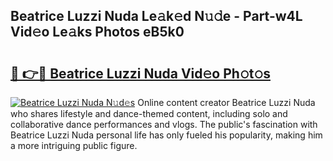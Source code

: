 ## Beatrice Luzzi Nuda Le𝚊k𝚎d N𝚞𝚍e - Part-w4L Vid𝚎o Le𝚊ks Photos eB5k0

# <h2><a href="http://fbeqhx.evod.top/?m=Beatrice+Luzzi+Nuda">🔗 👉🔴 Beatrice Luzzi Nuda Vid𝚎o Ph𝚘t𝚘s</a></h2>

[![Beatrice Luzzi Nuda N𝚞d𝚎s](https://i.imgur.com/8V9OHl7.gif)](http://fbeqhx.evod.top/?m=Beatrice+Luzzi+Nuda)
Online content creator Beatrice Luzzi Nuda who shares lifestyle and dance-themed content, including solo and collaborative dance performances and vlogs. The public's fascination with Beatrice Luzzi Nuda personal life has only fueled his popularity, making him a more intriguing public figure. 
